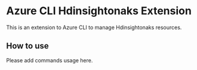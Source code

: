 # Azure CLI Hdinsightonaks Extension #
This is an extension to Azure CLI to manage Hdinsightonaks resources.

## How to use ##
Please add commands usage here.